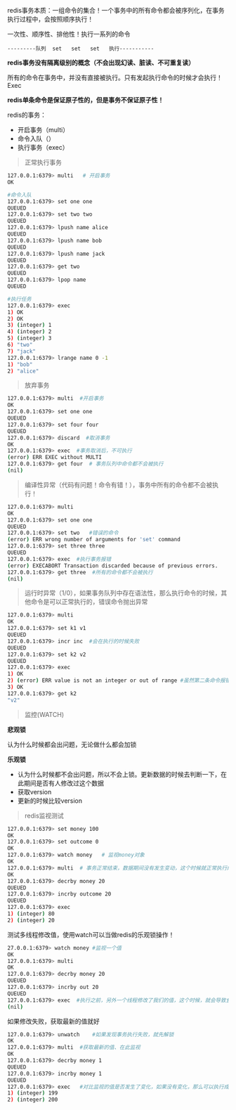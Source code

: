 redis事务本质：一组命令的集合！一个事务中的所有命令都会被序列化，在事务执行过程中，会按照顺序执行！

一次性、顺序性、排他性！执行一系列的命令

```
---------队列  set   set   set   执行-----------
```

**redis事务没有隔离级别的概念（不会出现幻读、脏读、不可重复读）**

所有的命令在事务中，并没有直接被执行。只有发起执行命令的时候才会执行！Exec 

**redis单条命令是保证原子性的，但是事务不保证原子性！**

redis的事务：

* 开启事务（multi）
* 命令入队（）
* 执行事务（exec）

>正常执行事务

```bash
127.0.0.1:6379> multi   # 开启事务
OK

#命令入队
127.0.0.1:6379> set one one
QUEUED
127.0.0.1:6379> set two two
QUEUED
127.0.0.1:6379> lpush name alice
QUEUED
127.0.0.1:6379> lpush name bob
QUEUED
127.0.0.1:6379> lpush name jack
QUEUED
127.0.0.1:6379> get two
QUEUED
127.0.0.1:6379> lpop name
QUEUED

#执行任务
127.0.0.1:6379> exec
1) OK
2) OK
3) (integer) 1
4) (integer) 2
5) (integer) 3
6) "two"
7) "jack"
127.0.0.1:6379> lrange name 0 -1
1) "bob"
2) "alice"
```

> 放弃事务

```bash
127.0.0.1:6379> multi  #开启事务
OK
127.0.0.1:6379> set one one
QUEUED
127.0.0.1:6379> set four four
QUEUED
127.0.0.1:6379> discard  #取消事务
OK
127.0.0.1:6379> exec  #事务取消后，不可执行
(error) ERR EXEC without MULTI
127.0.0.1:6379> get four  # 事务队列中命令都不会被执行
(nil)
```

>编译性异常（代码有问题！命令有错！），事务中所有的命令都不会被执行！

```bash
127.0.0.1:6379> multi
OK
127.0.0.1:6379> set one one
QUEUED
127.0.0.1:6379> set two   #错误的命令
(error) ERR wrong number of arguments for 'set' command
127.0.0.1:6379> set three three
QUEUED
127.0.0.1:6379> exec  #执行事务报错
(error) EXECABORT Transaction discarded because of previous errors.
127.0.0.1:6379> get three  #所有的命令都不会被执行
(nil)
```

> 运行时异常（1/0），如果事务队列中存在语法性，那么执行命令的时候，其他命令是可以正常执行的，错误命令抛出异常

```bash
127.0.0.1:6379> multi
OK
127.0.0.1:6379> set k1 v1
QUEUED
127.0.0.1:6379> incr inc  #会在执行的时候失败
QUEUED
127.0.0.1:6379> set k2 v2
QUEUED
127.0.0.1:6379> exec
1) OK
2) (error) ERR value is not an integer or out of range #虽然第二条命令报错了，但是依旧正常执行成功了
3) OK
127.0.0.1:6379> get k2
"v2"
```



> 监控(WATCH)

**悲观锁**

认为什么时候都会出问题，无论做什么都会加锁

**乐观锁**

* 认为什么时候都不会出问题，所以不会上锁。更新数据的时候去判断一下，在此期间是否有人修改过这个数据
* 获取version
* 更新的时候比较version

> redis监视测试

```bash
127.0.0.1:6379> set money 100
OK
127.0.0.1:6379> set outcome 0
OK
127.0.0.1:6379> watch money   # 监视money对象
OK
127.0.0.1:6379> multi  # 事务正常结束，数据期间没有发生变动，这个时候就正常执行成功
OK
127.0.0.1:6379> decrby money 20
QUEUED
127.0.0.1:6379> incrby outcome 20
QUEUED
127.0.0.1:6379> exec
1) (integer) 80
2) (integer) 20
```

测试多线程修改值，使用watch可以当做redis的乐观锁操作！

```bash
27.0.0.1:6379> watch money #监视一个值
OK
127.0.0.1:6379> multi
OK
127.0.0.1:6379> decrby money 20
QUEUED
127.0.0.1:6379> incrby out 20
QUEUED
127.0.0.1:6379> exec  #执行之前，另外一个线程修改了我们的值，这个时候，就会导致食物执行失败
(nil)
```

如果修改失败，获取最新的值就好

```bash
127.0.0.1:6379> unwatch    #如果发现事务执行失败，就先解锁
OK
127.0.0.1:6379> multi  #获取最新的值、在此监视
OK
127.0.0.1:6379> decrby money 1
QUEUED
127.0.0.1:6379> incrby money 1
QUEUED
127.0.0.1:6379> exec   #对比监视的值是否发生了变化，如果没有变化，那么可以执行成功，如果变了就执行失败，继续执行以上操作
1) (integer) 199
2) (integer) 200
```

